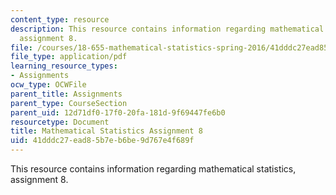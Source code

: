 ```yaml
---
content_type: resource
description: This resource contains information regarding mathematical statistics,
  assignment 8.
file: /courses/18-655-mathematical-statistics-spring-2016/41dddc27ead85b7eb6be9d767e4f689f_MIT18_655S16_ProblemSet_8.pdf
file_type: application/pdf
learning_resource_types:
- Assignments
ocw_type: OCWFile
parent_title: Assignments
parent_type: CourseSection
parent_uid: 12d71df0-17f0-20fa-181d-9f69447fe6b0
resourcetype: Document
title: Mathematical Statistics Assignment 8
uid: 41dddc27-ead8-5b7e-b6be-9d767e4f689f
---
```

This resource contains information regarding mathematical statistics, assignment 8.

